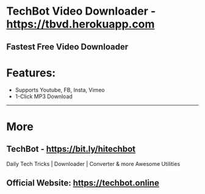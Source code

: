 # TechBot Video Downloader - https://tbvd.herokuapp.com
**Fastest Free Video Downloader**
-----------------

# Features:

* Supports Youtube, FB, Insta, Vimeo
* 1-Click MP3 Download
---

# More
## TechBot - https://bit.ly/hitechbot
Daily Tech Tricks | Downloader | Converter & more Awesome Utilities

## Official Website: https://techbot.online
